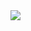 <img align="top" src="https://media.tenor.com/images/d97528563ae7d956931bf33a6dbfb703/tenor.gif" />
